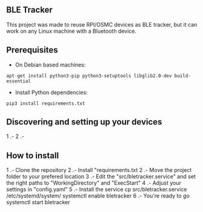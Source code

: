 ## BLE Tracker
This project was made to reuse RPI/OSMC devices as BLE tracker, but it can work on any Linux machine with a Bluetooth device.

## Prerequisites
- On Debian based machines:
```
apt-get install python3-pip python3-setuptools libglib2.0-dev build-essential
```

- Install Python dependencies:
```
pip3 install requirements.txt
```

## Discovering and setting up your devices
1 .- 
2 .-

## How to install
1 .- Clone the repository
2 .- Install "requirements.txt
2 .- Move the project folder to your prefered location
3 .- Edit the "src/bletracker.service" and set the right paths to "WorkingDirectory" and "ExecStart"
4 .- Adjust your settings in "config.yaml"
5 .- Install the service
    cp src/bletracker.service /etc/systemd/system/
    systemctl enable bletracker
6 .- You're ready to go
    systemctl start bletracker
